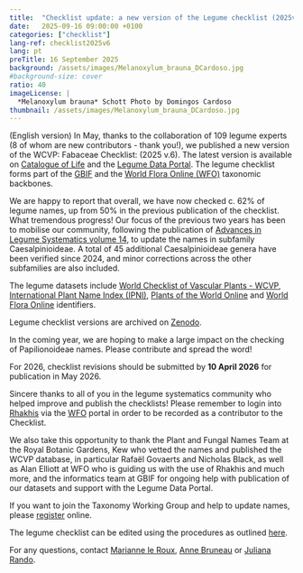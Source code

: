 ```yaml
---
title:  "Checklist update: a new version of the Legume checklist (2025v.6) has been published on Zenodo"
date:   2025-09-16 09:00:00 +0100
categories: ["checklist"]
lang-ref: checklist2025v6
lang: pt
preTitle: 16 September 2025
background: /assets/images/Melanoxylum_brauna_DCardoso.jpg
#background-size: cover
ratio: 40
imageLicense: |
  *Melanoxylum brauna* Schott Photo by Domingos Cardoso
thumbnail: /assets/images/Melanoxylum_brauna_DCardoso.jpg
---
```

(English version)
In May, thanks to the collaboration of 109 legume experts (8 of whom are new contributors - thank you!), we published a new version of the WCVP: Fabaceae Checklist: (2025 v.6). The latest version is available on  [Catalogue of Life](https://www.checklistbank.org/) and the [Legume Data Portal](https://www.legumedata.org/). The legume checklist forms part of the [GBIF](https://www.gbif.org/) and the [World Flora Online (WFO)](https://www.worldfloraonline.org/) taxonomic backbones.

We are happy to report that overall, we have now checked c. 62% of legume names, up from 50% in the previous publication of the checklist. What tremendous progress! Our focus of the previous two years has been to mobilise our community, following the publication of [Advances in Legume Systematics volume 14](https://phytokeys.pensoft.net/article/101716/), to update the names in subfamily Caesalpinioideae. A total of 45 additional Caesalpinioideae genera have been verified since 2024, and minor corrections across the other subfamilies are also included. 

The legume datasets include [World Checklist of Vascular Plants - WCVP](https://powo.science.kew.org/), [International Plant Name Index (IPNI)](https://www.ipni.org/), [Plants of the World Online](https://powo.science.kew.org/) and [World Flora Online](https://www.worldfloraonline.org/) identifiers.

Legume checklist versions are archived on [Zenodo](https://zenodo.org/records/16893166).

In the coming year, we are hoping to make a large impact on the checking of Papilionoideae names. Please contribute and spread the word!

For 2026, checklist revisions should be submitted by **10 April 2026** for publication in May 2026.

Sincere thanks to all of you in the legume systematics community who helped improve and publish the checklists! Please remember to login into [Rhakhis](https://list.worldfloraonline.org/rhakhis/ui/index.html) via the [WFO](https://www.worldfloraonline.org/) portal in order to be recorded as a contributor to the Checklist. 

We also take this opportunity to thank the Plant and Fungal Names Team at the Royal Botanic Gardens, Kew who vetted the names and published the WCVP database, in particular Rafaël Govaerts and Nicholas Black, as well as Alan Elliott at WFO who is guiding us with the use of Rhakhis and much more, and the informatics team at GBIF for ongoing help with publication of our datasets and support with the Legume Data Portal.

If you want to join the Taxonomy Working Group and help to update names, please [register](https://docs.google.com/forms/d/e/1FAIpQLSfCrUgmzIEgNBM6snTl_cTQhiiRloPlUQ0kon2Lj-KIoCY_nA/viewform) online.

The legume checklist can be edited using the procedures as outlined [here](https://www.legumedata.org/post/2024/taxonomychecklistprocedures/). 

For any questions, contact [Marianne le Roux](mailto:m.leroux@sanbi.org.za), [Anne Bruneau](mailto:anne.bruneau@umontreal.ca) or [Juliana Rando](juliana.rando@ufob.edu.br). 
